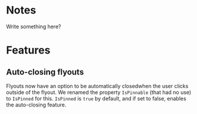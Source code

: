 # Notes

Write something here?

# Features

## Auto-closing flyouts

Flyouts now have an option to be automatically closedwhen the user clicks outside of the flyout.
We renamed the property `IsPinnable` (that had no use) to `IsPinned` for this. 
`IsPinned` is `true` by default, and if set to false, enables the auto-closing feature.
